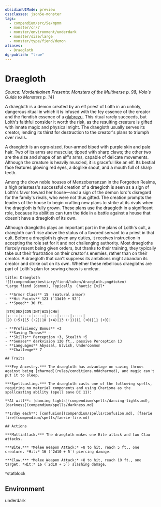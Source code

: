 ```yaml
---
obsidianUIMode: preview
cssclasses: json5e-monster
tags:
  - compendium/src/5e/mpmm
  - monster/cr/7
  - monster/environment/underdark
  - monster/size/large
  - monster/type/fiend/demon
aliases:
  - Draegloth
dg-publish: "true"
---
```

# Draegloth
*Source: Mordenkainen Presents: Monsters of the Multiverse p. 98, Volo's Guide to Monsters p. 141*  

A draegloth is a demon created by an elf priest of Lolth in an unholy, dangerous ritual in which it is infused with the fey essence of the creator and the fiendish essence of a [glabrezu](compendium/bestiary/fiend/glabrezu.md). This ritual rarely succeeds, but Lolth's faithful consider it worth the risk, as the resulting creature is gifted with innate magic and physical might. The draegloth usually serves its creator, lending its thirst for destruction to the creator's plans to triumph over rivals.

A draegloth is an ogre-sized, four-armed biped with purple skin and pale hair. Two of its arms are muscular, tipped with sharp claws; the other two are the size and shape of an elf's arms, capable of delicate movements. Although the creature is heavily muscled, it is graceful like an elf. Its bestial face features glowing red eyes, a doglike snout, and a mouth full of sharp teeth.

Among the drow noble houses of Menzoberranzan in the Forgotten Realms, a high priestess's successful creation of a draegloth is seen as a sign of Lolth's favor toward her house—and a sign of the demon lord's disregard for the family's rivals, who were not thus gifted. The creation prompts the leaders of the house to begin crafting new plans to strike at its rivals when the draegloth is fully grown. These plans use the draegloth in a significant role, because its abilities can turn the tide in a battle against a house that doesn't have a draegloth of its own.

Although draegloths plays an important part in the plans of Lolth's cult, a draegloth can't rise above the status of a favored servant to a priest in that cult. Before a draegloth is given any duties, it receives instruction in accepting the role set for it and not challenging authority. Most draegloths fiercely resent being given orders, but thanks to their training, they typically take out their frustration on their creator's enemies, rather than on their creator. A draegloth that can't suppress its ambitions might abandon its creator and strike out on its own. Whether these rebellious draegloths are part of Lolth's plan for sowing chaos is unclear.

```ad-statblock
title: Draegloth
![](compendium/bestiary/fiend/token/draegloth.png#token)
*Large fiend (demon), Typically  Chaotic Evil*

- **Armor Class** 15  (natural armor)
- **Hit Points** 123 (`13d10 + 52`)
- **Speed** 30 ft.

|STR|DEX|CON|INT|WIS|CHA|
|:---:|:---:|:---:|:---:|:---:|:---:|
|20 (+5)|15 (+2)|18 (+4)|13 (+1)|11 (+0)|11 (+0)|

- **Proficiency Bonus** +3
- **Saving Throws** ⏤
- **Skills** Perception +3, Stealth +5
- **Senses** darkvision 120 ft., passive Perception 13
- **Languages** Abyssal, Elvish, Undercommon
- **Challenge** 7

## Traits

***Fey Ancestry.*** The draegloth has advantage on saving throws against being [charmed](rules/conditions.md#charmed), and magic can't put it to sleep.

***Spellcasting.*** The draegloth casts one of the following spells, requiring no material components and using Charisma as the spellcasting ability (spell save DC 11):

**At will**: [dancing lights](compendium/spells/dancing-lights.md), [darkness](compendium/spells/darkness.md)

**1/day each**: [confusion](compendium/spells/confusion.md), [faerie fire](compendium/spells/faerie-fire.md)

## Actions

***Multiattack.*** The draegloth makes one Bite attack and two Claw attacks.

***Bite.*** *Melee Weapon Attack:* +8 to hit, reach 5 ft., one creature. *Hit:* 16 (`2d10 + 5`) piercing damage.

***Claw.*** *Melee Weapon Attack:* +8 to hit, reach 10 ft., one target. *Hit:* 16 (`2d10 + 5`) slashing damage.
```
^statblock

## Environment

underdark